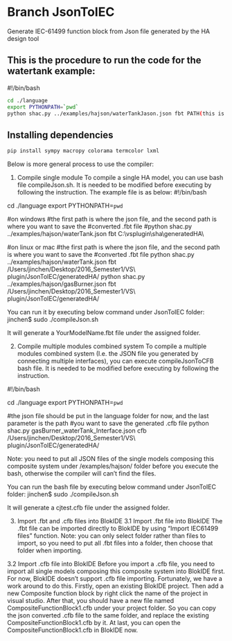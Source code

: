 # Branch JsonToIEC
Generate IEC-61499 function block from Json file generated by the HA design tool

## This is the procedure to run the code for the watertank example:

#!/bin/bash 
``` bash
cd ./language
export PYTHONPATH=`pwd`
python shac.py ../examples/hajson/waterTankJason.json fbt PATH(this is the path where the .fbt file will be saved. E.g. C:\\vsplugin\\sha-compiler\\compiler\\cj\\)
```

## Installing dependencies 
``` bash
pip install sympy macropy colorama termcolor lxml
```


Below is more general process to use the compiler:
1. Compile single module
To compile a single HA model, you can use bash file compileJson.sh. It is needed to be modified before executing by following the instruction.
The example file is as below:
#!/bin/bash 

cd ./language
export PYTHONPATH=`pwd`

#on windows
#the first path is where the json file, and the second path is where you want to save the #converted .fbt file
#python shac.py ../examples/hajson/waterTank.json fbt C:\\vsplugin\\sha\\generatedHA\\

#on linux or mac
#the first path is where the json file, and the second path is where you want to save the #converted .fbt file
python shac.py ../examples/hajson/waterTank.json fbt /Users/jinchen/Desktop/2016_Semester1/VS\ plugin/JsonToIEC/generatedHA/
python shac.py ../examples/hajson/gasBurner.json fbt /Users/jinchen/Desktop/2016_Semester1/VS\ plugin/JsonToIEC/generatedHA/

You can run it by executing below command under JsonToIEC folder:
jinchen$ sudo ./compileJson.sh

It will generate a YourModelName.fbt file under the assigned folder.

2. Compile multiple modules combined system
To compile a multiple modules combined system (I.e. the JSON file you generated by connecting multiple interfaces), you can execute compileJsonToCFB bash file. It is needed to be modified before executing by following the instruction.

#!/bin/bash 

cd ./language
export PYTHONPATH=`pwd`

#the json file should be put in the language folder for now, and the last parameter is the path #you want to save the generated .cfb file
python shac.py gasBurner_waterTank_Interface.json cfb /Users/jinchen/Desktop/2016_Semester1/VS\ plugin/JsonToIEC/generatedHA/

Note: you need to put all JSON files of the single models composing this composite system under /examples/hajson/ folder before you execute the bash, otherwise the compiler will can’t find the files.

You can run the bash file  by executing below command under JsonToIEC folder:
jinchen$ sudo ./compileJson.sh

It will generate a cjtest.cfb file under the assigned folder.


3. Import .fbt and .cfb files into BlokIDE
3.1 Import .fbt file into BlokIDE
The .fbt file can be imported directly to BlokIDE by using “Import IEC61499 files” function. Note: you can only select folder rather than files to import, so you need to put all .fbt files into a folder, then choose that folder when importing.

3.2 Import .cfb file into BlokIDE
Before you import a .cfb file, you need to import all single models composing this composite system into BlokIDE first.
For now, BlokIDE doesn’t support .cfb file importing. Fortunately, we have a work around to do this. Firstly, open an existing BlokIDE project. Then add a new Composite function block by right click the name of the project in visual studio. After that, you should have a new file named CompositeFunctionBlock1.cfb under your project folder. So you can copy the json converted .cfb file to the same folder, and replace the existing CompositeFunctionBlock1.cfb by it. At last, you can open the CompositeFunctionBlock1.cfb in BlokIDE now.

